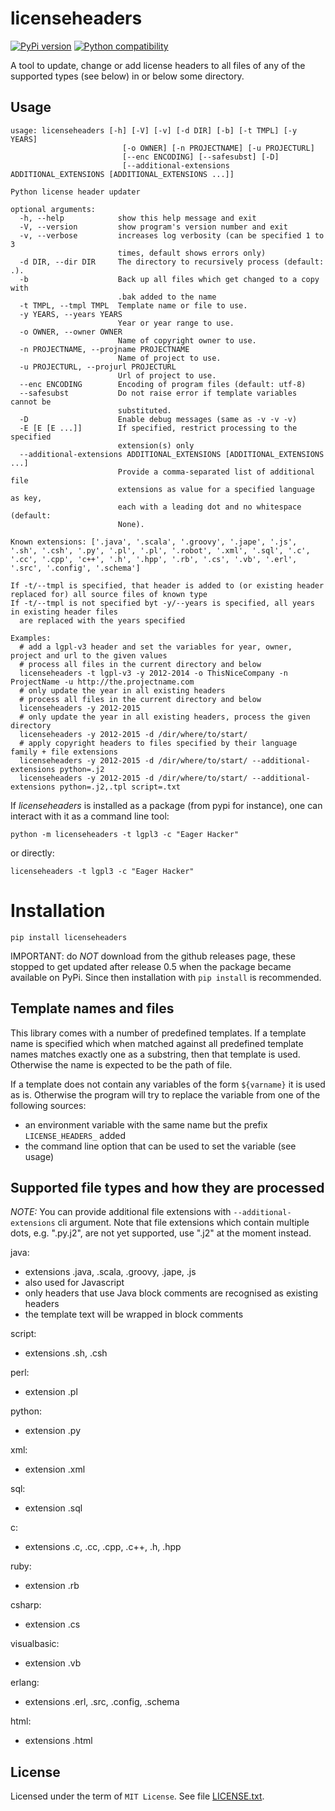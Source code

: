 # licenseheaders

[![PyPi version](https://img.shields.io/pypi/v/licenseheaders.svg)](https://pypi.python.org/pypi/licenseheaders/)
[![Python compatibility](https://img.shields.io/pypi/pyversions/licenseheaders.svg)](https://pypi.python.org/pypi/licenseheaders/)

A tool to update, change or add license headers to all files of any of 
the supported types (see below) in or below some directory.

## Usage

```
usage: licenseheaders [-h] [-V] [-v] [-d DIR] [-b] [-t TMPL] [-y YEARS]
                         [-o OWNER] [-n PROJECTNAME] [-u PROJECTURL]
                         [--enc ENCODING] [--safesubst] [-D]
                         [--additional-extensions ADDITIONAL_EXTENSIONS [ADDITIONAL_EXTENSIONS ...]]

Python license header updater

optional arguments:
  -h, --help            show this help message and exit
  -V, --version         show program's version number and exit
  -v, --verbose         increases log verbosity (can be specified 1 to 3
                        times, default shows errors only)
  -d DIR, --dir DIR     The directory to recursively process (default: .).
  -b                    Back up all files which get changed to a copy with
                        .bak added to the name
  -t TMPL, --tmpl TMPL  Template name or file to use.
  -y YEARS, --years YEARS
                        Year or year range to use.
  -o OWNER, --owner OWNER
                        Name of copyright owner to use.
  -n PROJECTNAME, --projname PROJECTNAME
                        Name of project to use.
  -u PROJECTURL, --projurl PROJECTURL
                        Url of project to use.
  --enc ENCODING        Encoding of program files (default: utf-8)
  --safesubst           Do not raise error if template variables cannot be
                        substituted.
  -D                    Enable debug messages (same as -v -v -v)
  -E [E [E ...]]        If specified, restrict processing to the specified
                        extension(s) only
  --additional-extensions ADDITIONAL_EXTENSIONS [ADDITIONAL_EXTENSIONS ...]
                        Provide a comma-separated list of additional file
                        extensions as value for a specified language as key,
                        each with a leading dot and no whitespace (default:
                        None).

Known extensions: ['.java', '.scala', '.groovy', '.jape', '.js', '.sh', '.csh', '.py', '.pl', '.pl', '.robot', '.xml', '.sql', '.c', '.cc', '.cpp', 'c++', '.h', '.hpp', '.rb', '.cs', '.vb', '.erl', '.src', '.config', '.schema']

If -t/--tmpl is specified, that header is added to (or existing header replaced for) all source files of known type
If -t/--tmpl is not specified byt -y/--years is specified, all years in existing header files
  are replaced with the years specified

Examples:
  # add a lgpl-v3 header and set the variables for year, owner, project and url to the given values
  # process all files in the current directory and below
  licenseheaders -t lgpl-v3 -y 2012-2014 -o ThisNiceCompany -n ProjectName -u http://the.projectname.com
  # only update the year in all existing headers
  # process all files in the current directory and below
  licenseheaders -y 2012-2015
  # only update the year in all existing headers, process the given directory
  licenseheaders -y 2012-2015 -d /dir/where/to/start/
  # apply copyright headers to files specified by their language family + file extensions
  licenseheaders -y 2012-2015 -d /dir/where/to/start/ --additional-extensions python=.j2
  licenseheaders -y 2012-2015 -d /dir/where/to/start/ --additional-extensions python=.j2,.tpl script=.txt
```

If *licenseheaders* is installed as a package (from pypi for instance), one can interact with it as a command line tool:

```
python -m licenseheaders -t lgpl3 -c "Eager Hacker"
```

or directly:

```
licenseheaders -t lgpl3 -c "Eager Hacker"
```


# Installation

```
pip install licenseheaders
```

IMPORTANT: do *NOT* download from the github releases page, these stopped to get updated after release 0.5
when the package became available on PyPi. Since then installation with `pip install` is recommended.


## Template names and files

This library comes with a number of predefined templates. If a template name is specified
which when matched against all predefined template names matches exactly one as a substring,
then that template is used. Otherwise the name is expected to be the path of file.

If a template does not contain any variables of the form `${varname}` it is used as is.
Otherwise the program will try to replace the variable from one of the following 
sources:

- an environment variable with the same name but the prefix `LICENSE_HEADERS_` added
- the command line option that can be used to set the variable (see usage)


## Supported file types and how they are processed

*NOTE:* You can provide additional file extensions with `--additional-extensions` cli argument.
Note that file extensions which contain multiple dots, e.g. ".py.j2", are not yet supported,
use ".j2" at the moment instead.

java:
- extensions .java, .scala, .groovy, .jape, .js
- also used for Javascript
- only headers that use Java block comments are recognised as existing headers
- the template text will be wrapped in block comments

script:
- extensions .sh, .csh

perl:
- extension .pl

python:
- extension .py

xml:
- extension .xml

sql:
- extension .sql

c:
- extensions .c, .cc, .cpp, .c++, .h, .hpp

ruby:
- extension .rb

csharp:
- extension .cs

visualbasic:
- extension .vb

erlang:
- extensions .erl, .src, .config, .schema

html:
- extensions .html

## License

Licensed under the term of `MIT License`. See file [LICENSE.txt](LICENSE.txt).


